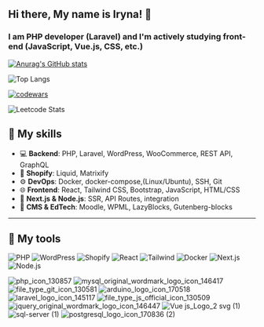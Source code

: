 ## Hi there, My name is Iryna! 👋

### I am PHP developer (Laravel) and I'm actively studying front-end (JavaScript, Vue.js, CSS, etc.)




[![Anurag's GitHub stats](https://github-readme-stats.vercel.app/api?username=xenoproxy&theme=radical&show_icons=true&hide=issues,contribs)](https://github.com/anuraghazra/github-readme-stats)

![Top Langs](https://github-readme-stats.vercel.app/api/top-langs/?username=xenoproxy&hide_progress=false)

[![codewars](https://www.codewars.com/users/XenoProxy/badges/large)](https://www.codewars.com/users/XenoProxy)   

![Leetcode Stats](https://leetcard.jacoblin.cool/XenoProxy?theme=dark,unicorn)


## 🧠 My skills

- 💻 **Backend**: PHP, Laravel, WordPress, WooCommerce, REST API, GraphQL
- 🧩 **Shopify**: Liquid, Matrixify
- ⚙️ **DevOps**: Docker, docker-compose,(Linux/Ubuntu), SSH, Git
- 🌐 **Frontend**: React, Tailwind CSS, Bootstrap, JavaScript, HTML/CSS
- 🚀 **Next.js & Node.js**: SSR, API Routes, integration
- 🧪 **CMS & EdTech**: Moodle, WPML, LazyBlocks, Gutenberg-blocks

---

## 🧰 My tools

![PHP](https://img.shields.io/badge/-PHP-777bb3?style=flat&logo=php&logoColor=white)
![WordPress](https://img.shields.io/badge/-WordPress-21759b?style=flat&logo=wordpress&logoColor=white)
![Shopify](https://img.shields.io/badge/-Shopify-96bf48?style=flat&logo=shopify&logoColor=white)
![React](https://img.shields.io/badge/-React-61dafb?style=flat&logo=react&logoColor=white)
![Tailwind](https://img.shields.io/badge/-Tailwind-38bdf8?style=flat&logo=tailwind-css&logoColor=white)
![Docker](https://img.shields.io/badge/-Docker-2496ed?style=flat&logo=docker&logoColor=white)
![Next.js](https://img.shields.io/badge/-Next.js-black?style=flat&logo=next.js)
![Node.js](https://img.shields.io/badge/-Node.js-43853d?style=flat&logo=node.js&logoColor=white)

![php_icon_130857](https://user-images.githubusercontent.com/44860152/212623094-0855507b-82dd-4971-b2d1-f26fa8d57e45.png)
![mysql_original_wordmark_logo_icon_146417](https://user-images.githubusercontent.com/44860152/212623331-e4308e49-43a4-48fa-9d3d-41a21738956f.png)
![file_type_git_icon_130581](https://user-images.githubusercontent.com/44860152/212624351-33db2df4-b8ad-4eaf-889f-fb43deaa1870.png)
![arduino_logo_icon_170518](https://user-images.githubusercontent.com/44860152/212624645-8e0b8389-e97e-471a-8114-d22016432a25.png)
![laravel_logo_icon_145117](https://github.com/XenoProxy/XenoProxy/assets/44860152/eed6525b-430e-405d-8b6c-a55827d3cd1f)
![file_type_js_official_icon_130509](https://github.com/XenoProxy/XenoProxy/assets/44860152/048b2262-1fad-4ecf-9c2d-72c5cb6cf9dc)
![jquery_original_wordmark_logo_icon_146447](https://github.com/XenoProxy/XenoProxy/assets/44860152/b44fd717-a1c0-42b5-bcd1-b6f3bf75b273)
![Vue js_Logo_2 svg (1)](https://github.com/XenoProxy/XenoProxy/assets/44860152/6ab31d54-25ab-4a0a-831a-f91f69183f6e)
![sql-server (1)](https://github.com/XenoProxy/XenoProxy/assets/44860152/f3fed209-f3bf-4e64-b353-c5bbe917b5c6)
![postgresql_logo_icon_170836 (2)](https://github.com/XenoProxy/XenoProxy/assets/44860152/ff517a4a-8ae2-4d97-a39f-212009fbd96c)









<!--
**XenoProxy/XenoProxy** is a ✨ _special_ ✨ repository because its `README.md` (this file) appears on your GitHub profile.

Here are some ideas to get you started:

- 🔭 I’m currently working on ...
- 🌱 I’m currently learning ...
- 👯 I’m looking to collaborate on ...
- 🤔 I’m looking for help with ...
- 💬 Ask me about ...
- 📫 How to reach me: ...
- 😄 Pronouns: ...
- ⚡ Fun fact: ...
-->
